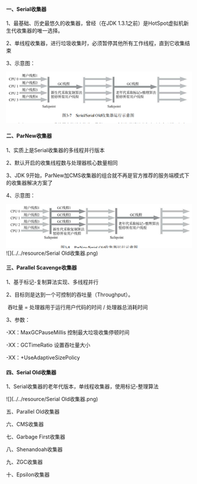 #### 一、Serial收集器 

1、最基础、历史最悠久的收集器，曾经（在JDK 1.3.1之前）是HotSpot虚拟机新生代收集器的唯一选择。

2、单线程收集器，进行垃圾收集时，必须暂停其他所有工作线程，直到它收集结束

3、示意图：

<img src="../../resource/Serial收集器.png" style="zoom: 80%;" />

#### 二、ParNew收集器

1、实质上是Serial收集器的多线程并行版本

2、默认开启的收集线程数与处理器核心数量相同

3、JDK 9开始，ParNew加CMS收集器的组合就不再是官方推荐的服务端模式下的收集器解决方案了

4、示意图：

<img src="../../resource/ParNew收集器.png" style="zoom: 80%;" />![](../../resource/Serial Old收集器.png)



#### 三、Parallel Scavenge收集器

1、基于标记-复制算法实现、多线程并行

2、目标则是达到一个可控制的吞吐量（Throughput）。

​				吞吐量 = 处理器用于运行用户代码的时间  / 处理器总消耗时间

3、参数：

-XX：MaxGCPauseMillis 控制最大垃圾收集停顿时间 

-XX：GCTimeRatio 设置吞吐量大小

-XX：+UseAdaptiveSizePolicy



#### 四、Serial Old收集器

1、Serial收集器的老年代版本，单线程收集器，使用标记-整理算法



![](../../resource/Serial Old收集器.png)













五、Parallel Old收集器

六、CMS收集器

七、Garbage First收集器

八、Shenandoah收集器 

九、ZGC收集器

十、Epsilon收集器